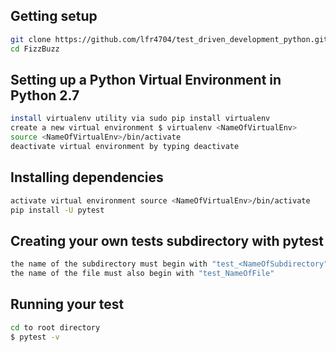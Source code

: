 ## Getting setup
```bash
git clone https://github.com/lfr4704/test_driven_development_python.git
cd FizzBuzz
```
## Setting up a Python Virtual Environment in Python 2.7
```bash
install virtualenv utility via sudo pip install virtualenv
create a new virtual environment $ virtualenv <NameOfVirtualEnv>
source <NameOfVirtualEnv>/bin/activate
deactivate virtual environment by typing deactivate
```
## Installing dependencies
```bash
activate virtual environment source <NameOfVirtualEnv>/bin/activate
pip install -U pytest
```

## Creating your own tests subdirectory with pytest
```bash
the name of the subdirectory must begin with "test_<NameOfSubdirectory" 
the name of the file must also begin with "test_NameOfFile"
```

## Running your test
```bash
cd to root directory
$ pytest -v
```